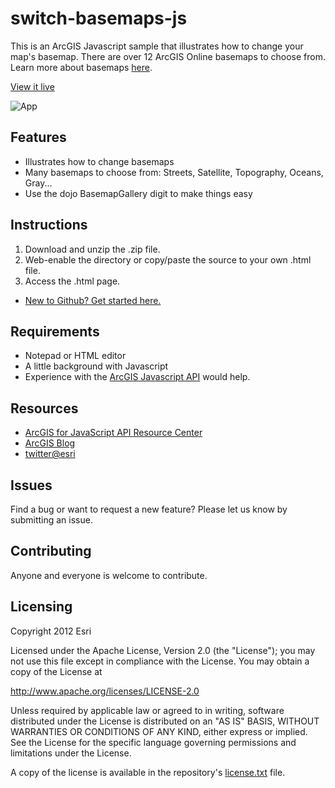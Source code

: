 # switch-basemaps-js

This is an ArcGIS Javascript sample that illustrates how to change your map's basemap.  There are over 12 ArcGIS Online basemaps to choose from. Learn more about basemaps [here](http://www.arcgis.com/home/search.html?q=basemaps&t=content).

[View it live](http://edn1.esri.com/samples/basemaps/)

![App](https://raw.github.com/Esri/switch-basemaps-js/master/switch-basemaps-js.png) 

## Features
* Illustrates how to change basemaps
* Many basemaps to choose from: Streets, Satellite, Topography, Oceans, Gray...
* Use the dojo BasemapGallery digit to make things easy

## Instructions

1. Download and unzip the .zip file.
2. Web-enable the directory or copy/paste the source to your own .html file.
3. Access the .html page.

* [New to Github? Get started here.](https://github.com/)

## Requirements

* Notepad or HTML editor
* A little background with Javascript
* Experience with the [ArcGIS Javascript API](http://www.esri.com/) would help.

## Resources

* [ArcGIS for JavaScript API Resource Center](http://help.arcgis.com/en/webapi/javascript/arcgis/index.html)
* [ArcGIS Blog](http://blogs.esri.com/esri/arcgis/)
* [twitter@esri](http://twitter.com/esri)

## Issues

Find a bug or want to request a new feature?  Please let us know by submitting an issue.

## Contributing

Anyone and everyone is welcome to contribute. 

## Licensing
Copyright 2012 Esri

Licensed under the Apache License, Version 2.0 (the "License");
you may not use this file except in compliance with the License.
You may obtain a copy of the License at

   http://www.apache.org/licenses/LICENSE-2.0

Unless required by applicable law or agreed to in writing, software
distributed under the License is distributed on an "AS IS" BASIS,
WITHOUT WARRANTIES OR CONDITIONS OF ANY KIND, either express or implied.
See the License for the specific language governing permissions and
limitations under the License.

A copy of the license is available in the repository's [license.txt](https://raw.github.com/Esri/switch-basemaps-js/master/license.txt) file.